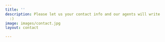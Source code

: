```yaml
---
title: ''
description: Please let us your contact info and our agents will write you back soon
  :)
image: images/contact.jpg
layout: contact

---
```

